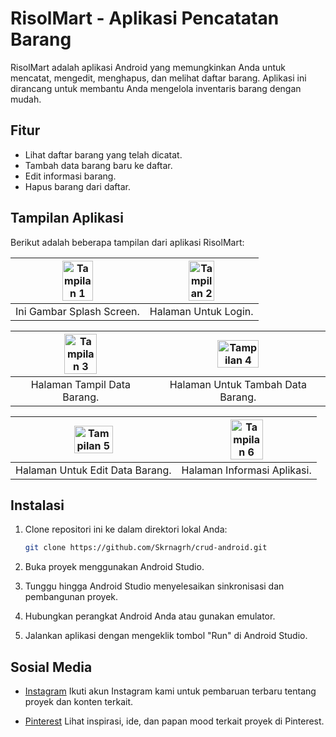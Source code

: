 # RisolMart - Aplikasi Pencatatan Barang

RisolMart adalah aplikasi Android yang memungkinkan Anda untuk mencatat, mengedit, menghapus, dan melihat daftar barang. Aplikasi ini dirancang untuk membantu Anda mengelola inventaris barang dengan mudah.

## Fitur

- Lihat daftar barang yang telah dicatat.
- Tambah data barang baru ke daftar.
- Edit informasi barang.
- Hapus barang dari daftar.

## Tampilan Aplikasi

Berikut adalah beberapa tampilan dari aplikasi RisolMart:


| <img src="https://github.com/Skrnagrh/crud-android/raw/main/Screenshot/1.png" alt="Tampilan 1" width="50%"> | <img src="https://github.com/Skrnagrh/crud-android/raw/main/Screenshot/2.png" alt="Tampilan 2" width="50%"> |
|:---:|:---:|
| Ini Gambar Splash Screen. | Halaman Untuk Login. |

| <img src="https://github.com/Skrnagrh/crud-android/raw/main/Screenshot/3.png" alt="Tampilan 3" width="50%"> | <img src="https://github.com/Skrnagrh/crud-android/raw/main/Screenshot/4.png" alt="Tampilan 4" width="50%"> |
|:---:|:---:|
| Halaman Tampil Data Barang. | Halaman Untuk Tambah Data Barang. |

| <img src="https://github.com/Skrnagrh/crud-android/raw/main/Screenshot/5.png" alt="Tampilan 5" width="50%"> | <img src="https://github.com/Skrnagrh/crud-android/raw/main/Screenshot/6.png" alt="Tampilan 6" width="50%"> |
|:---:|:---:|
| Halaman Untuk Edit Data Barang. | Halaman Informasi Aplikasi. |


## Instalasi

1. Clone repositori ini ke dalam direktori lokal Anda:

   ```bash
   git clone https://github.com/Skrnagrh/crud-android.git
   
2. Buka proyek menggunakan Android Studio.
3. Tunggu hingga Android Studio menyelesaikan sinkronisasi dan pembangunan proyek.
4. Hubungkan perangkat Android Anda atau gunakan emulator.
5. Jalankan aplikasi dengan mengeklik tombol "Run" di Android Studio.

## Sosial Media

- [Instagram](https://www.instagram.com/skrnagrh)
  Ikuti akun Instagram kami untuk pembaruan terbaru tentang proyek dan konten terkait.

- [Pinterest](https://id.pinterest.com/skrnagrh/)
  Lihat inspirasi, ide, dan papan mood terkait proyek di Pinterest.
